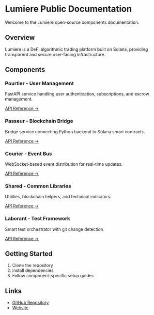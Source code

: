 # Lumiere Public Documentation

Welcome to the Lumiere open-source components documentation.

## Overview

Lumiere is a DeFi algorithmic trading platform built on Solana, providing transparent and secure user-facing infrastructure.

## Components

### Pourtier - User Management
FastAPI service handling user authentication, subscriptions, and escrow management.

[API Reference →](api/pourtier/main.md)

### Passeur - Blockchain Bridge
Bridge service connecting Python backend to Solana smart contracts.

[API Reference →](api/passeur/bridge/server.md)

### Courier - Event Bus
WebSocket-based event distribution for real-time updates.

[API Reference →](api/courier/broker.md)

### Shared - Common Libraries
Utilities, blockchain helpers, and technical indicators.

[API Reference →](api/shared/courier_client.md)

### Laborant - Test Framework
Smart test orchestrator with git change detection.

[API Reference →](api/laborant/cli.md)

## Getting Started

1. Clone the repository
2. Install dependencies
3. Follow component-specific setup guides

## Links

- [GitHub Repository](https://github.com/lumiere-trade/lumiere-public)
- [Website](https://lumiere.trade)
